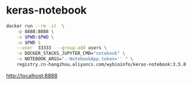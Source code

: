 # keras-notebook
```bash
docker run --rm -it  \
    -p 8888:8888 \
    -v $PWD:$PWD \
    -w $PWD \
    --user  33333  --group-add users \
    -e DOCKER_STACKS_JUPYTER_CMD="notebook" \
    -e NOTEBOOK_ARGS="--NotebookApp.token='' " \
    registry.cn-hangzhou.aliyuncs.com/wybioinfo/keras-notebook:3.5.0
```
<http://localhost:8888>
